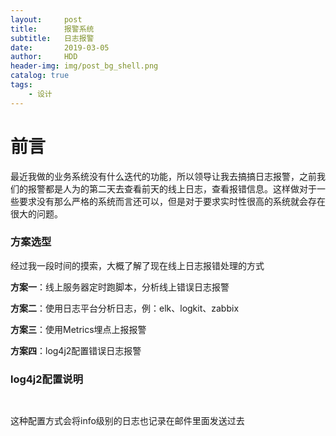 ```yaml
---
layout:     post
title:      报警系统
subtitle:   日志报警
date:       2019-03-05
author:     HDD
header-img: img/post_bg_shell.png
catalog: true
tags:
    - 设计
---
```


# 前言
最近我做的业务系统没有什么迭代的功能，所以领导让我去搞搞日志报警，之前我们的报警都是人为的第二天去查看前天的线上日志，查看报错信息。这样做对于一些要求没有那么严格的系统而言还可以，但是对于要求实时性很高的系统就会存在很大的问题。

### 方案选型
经过我一段时间的摸索，大概了解了现在线上日志报错处理的方式

**方案一**：线上服务器定时跑脚本，分析线上错误日志报警

**方案二**：使用日志平台分析日志，例：elk、logkit、zabbix

**方案三**：使用Metrics埋点上报报警

**方案四**：log4j2配置错误日志报警

### log4j2配置说明

```xml
 
```
 这种配置方式会将info级别的日志也记录在邮件里面发送过去

 